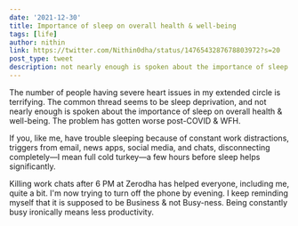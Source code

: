 ```yaml
---
date: '2021-12-30'
title: Importance of sleep on overall health & well-being
tags: [life]
author: nithin
link: https://twitter.com/Nithin0dha/status/1476543287678803972?s=20
post_type: tweet
description: not nearly enough is spoken about the importance of sleep on overall health & well-being...
---
```


The number of people having severe heart issues in my extended circle is terrifying. The common thread seems to be sleep deprivation, and not nearly enough is spoken about the importance of sleep on overall health & well-being. The problem has gotten worse post-COVID & WFH. 

If you, like me, have trouble sleeping because of constant work distractions, triggers from email, news apps, social media, and chats, disconnecting completely—I mean full cold turkey—a few hours before sleep helps significantly. 

Killing work chats after 6 PM  at Zerodha has helped everyone, including me, quite a bit. I'm now trying to turn off the phone by evening. I keep reminding myself that it is supposed to be Business & not Busy-ness. Being constantly busy ironically means less productivity.
